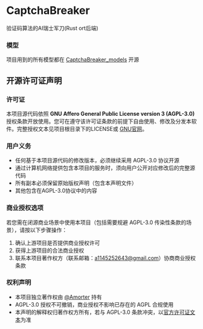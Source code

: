 # CaptchaBreaker
验证码算法的AI瑞士军刀(Rust ort后端)


### 模型
项目用到的所有模型都在 [CaptchaBreaker_models](https://github.com/Amorter/CaptchaBreaker_models) 开源

## 开源许可证声明

### 许可证
本项目源代码依照 **GNU Affero General Public License version 3 (AGPL-3.0)** 授权条款开放使用。您可在遵守该许可证条款的前提下自由使用、修改及分发本软件。完整授权文本见项目根目录下的LICENSE或 [GNU官网](https://www.gnu.org/licenses/agpl-3.0.html)。

### 用户义务
- 任何基于本项目源代码的修改版本，必须继续采用 AGPL-3.0 协议开源
- 通过计算机网络提供包含本项目的服务时，须向用户公开对应修改后的完整源代码
- 所有副本必须保留原始版权声明（包含本声明文件）
- 其他包含在AGPL-3.0协议中的内容

### 商业授权选项
若您需在闭源商业场景中使用本项目（包括需要规避 AGPL-3.0 传染性条款的场景），请按以下步骤操作：
1. 确认上游项目是否提供商业授权许可
2. 获得上游项目的合法商业授权
3. 联系本项目著作权方（联系邮箱：a1145252643@gmail.com）协商商业授权条款

### 权利声明
- 本项目独立著作权由 [@Amorter](https://github.com/Amorter?tab=repositories) 持有
- AGPL-3.0 授权不可撤销，商业授权不影响已存在的 AGPL 合规使用
- 本声明的解释权归著作权方所有，若与 AGPL-3.0 条款冲突，以[官方许可证文本](https://www.gnu.org/licenses/agpl-3.0.html)为准  

